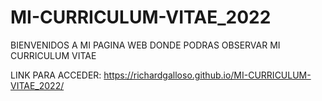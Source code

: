 # MI-CURRICULUM-VITAE_2022

BIENVENIDOS A MI PAGINA WEB DONDE PODRAS OBSERVAR MI CURRICULUM VITAE

LINK PARA ACCEDER: https://richardgalloso.github.io/MI-CURRICULUM-VITAE_2022/
